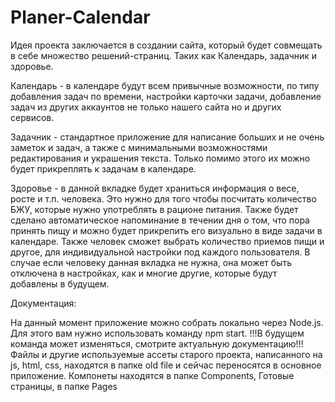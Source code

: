 # Planer-Calendar

Идея проекта заключается в создании сайта, который будет совмещать в себе множество решений-страниц. Таких как Календарь, задачник и здоровье. 

Календарь - в календаре будут всем привычные возможности, по типу добавления задач по времени, настройки карточки задачи, добавление задач из других аккаунтов не только нашего сайта но и других сервисов.

Задачник - стандартное приложение для написание больших и не очень заметок и задач, а также с минимальными возможностями редактирования и украшения текста. Только помимо этого их можно будет прикреплять к задачам в календаре.

Здоровье - в данной вкладке будет храниться информация о весе, росте  и т.п. человека. Это нужно для того чтобы посчитать количество БЖУ, которые нужно употреблять в рационе питания. Также будет сделано автоматическое напоминание в течении дня о том, что пора принять пищу и можно будет прикрепить его визуально в виде задачи в календаре. Также человек сможет выбрать количество приемов пищи и другое, для индивидуальной настройки под каждого пользователя. В случае если человеку данная вкладка не нужна, она может быть отключена в настройках, как и многие другие, которые будут добавлены в будущем.

Документация: 

На данный момент приложение можно собрать локально через Node.js. Для этого вам нужно использовать команду npm start. !!!В будущем команда может изменяться, смотрите актуальную документацию!!!
Файлы и другие используемые ассеты старого проекта, написанного на js, html, css, находятся в папке old file и сейчас переносятся в основное приложение.
Компонеты находятся в папке Components, Готовые страницы, в папке Pages
